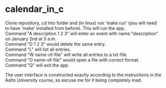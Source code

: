 # calendar_in_c

Clone repository, cd into folder and (in linux) run 'make run' (you will need to have 'make' installed from before). This will run the app.  
Command "A description 1 2 3" will enter an event with name "description" on January 2nd at 3 a.m.  
Command "D 1 2 3" would delete the same entry.  
Command "L" will list all entries.  
Command "W name-of-file" will write all entries to a txt-file.  
Command "O name-of-file" would open a file with correct format.  
Command "Q" will exit the app.  
  
The user interface is constructed exactly according to the instructions in the Aalto University course, so excuse me for it being completely mad.

